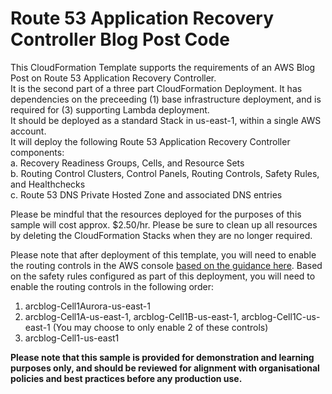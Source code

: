 # Route 53 Application Recovery Controller Blog Post Code

This CloudFormation Template supports the requirements of an AWS Blog Post on Route 53 Application Recovery Controller.  
It is the second part of a three part CloudFormation Deployment.  It has dependencies on the preceeding (1) base infrastructure deployment, and is required for (3) supporting Lambda deployment.  
It should be deployed as a standard Stack in us-east-1, within a single AWS account.  
It will deploy the following Route 53 Application Recovery Controller components:  
a. Recovery Readiness Groups, Cells, and Resource Sets  
b. Routing Control Clusters, Control Panels, Routing Controls, Safety Rules, and Healthchecks  
c. Route 53 DNS Private Hosted Zone and associated DNS entries  

Please be mindful that the resources deployed for the purposes of this sample will cost approx. $2.50/hr.  Please be sure to clean up all resources by deleting the CloudFormation Stacks when they are no longer required.

Please note that after deployment of this template, you will need to enable the routing controls in the AWS console [based on the guidance here](https://docs.aws.amazon.com/r53recovery/latest/dg/routing-control.update.html).  Based on the safety rules configured as part of this deployment, you will need to enable the routing controls in the following order:
1. arcblog-Cell1Aurora-us-east-1
2. arcblog-Cell1A-us-east-1, arcblog-Cell1B-us-east-1, arcblog-Cell1C-us-east-1 (You may choose to only enable 2 of these controls)
3. arcblog-Cell1-us-east1

**Please note that this sample is provided for demonstration and learning purposes only, and should be reviewed for alignment with organisational policies and best practices before any production use.**
